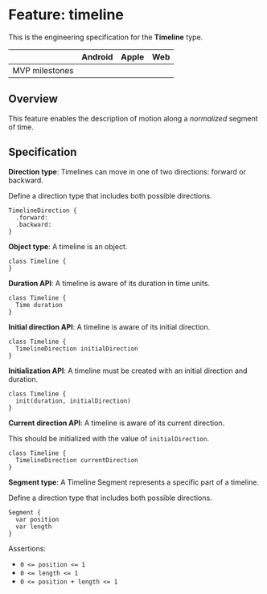 # Feature: timeline

This is the engineering specification for the **Timeline** type.

|  | Android | Apple | Web |
| --- | --- | --- | --- |
| MVP milestones | &nbsp; | &nbsp; | &nbsp; |

## Overview

This feature enables the description of motion along a *normalized* segment of time.

## Specification

**Direction type**: Timelines can move in one of two directions: forward or backward.

Define a direction type that includes both possible directions.

```
TimelineDirection {
  .forward:
  .backward:
}
```

**Object type**: A timeline is an object.

```
class Timeline {
}
```

**Duration API**: A timeline is aware of its duration in time units.

```
class Timeline {
  Time duration
}
```

**Initial direction API**: A timeline is aware of its initial direction.

```
class Timeline {
  TimelineDirection initialDirection
}
```

**Initialization API**: A timeline must be created with an initial direction and duration.

```
class Timeline {
  init(duration, initialDirection)
}
```

**Current direction API**: A timeline is aware of its current direction.

This should be initialized with the value of `initialDirection`.

```
class Timeline {
  TimelineDirection currentDirection
}
```

**Segment type**: A Timeline Segment represents a specific part of a timeline.

Define a direction type that includes both possible directions.

```
Segment {
  var position
  var length
}
```

Assertions:

- `0 <= position <= 1`
- `0 <= length <= 1`
- `0 <= position + length <= 1`
